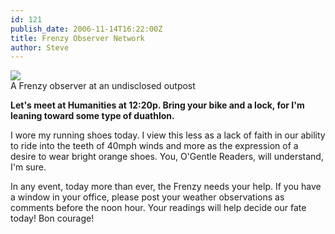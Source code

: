 ```yaml
---
id: 121
publish_date: 2006-11-14T16:22:00Z
title: Frenzy Observer Network
author: Steve
---
```

![](http://www.flagstafffrenzy.org/wp-content/uploads/2006/11/obs-stations.jpg)  
A Frenzy observer at an undisclosed outpost

**Let's meet at Humanities at 12:20p. Bring your bike and a lock, for I'm leaning toward some type of duathlon.**

I wore my running shoes today. I view this less as a lack of faith in our ability to ride into the teeth of 40mph winds and more as the expression of a desire to wear bright orange shoes. You, O'Gentle Readers, will understand, I'm sure.

In any event, today more than ever, the Frenzy needs your help. If you have a window in your office, please post your weather observations as comments before the noon hour. Your readings will help decide our fate today! Bon courage!